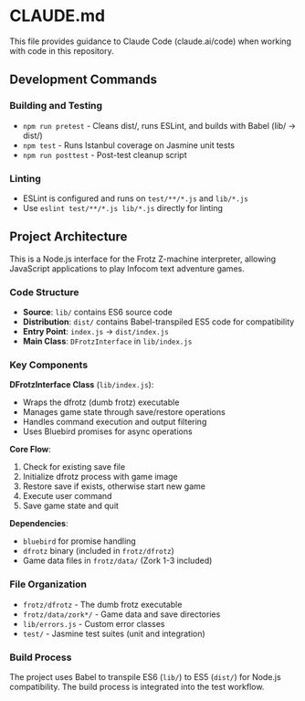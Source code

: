 # CLAUDE.md

This file provides guidance to Claude Code (claude.ai/code) when working with code in this repository.

## Development Commands

### Building and Testing
- `npm run pretest` - Cleans dist/, runs ESLint, and builds with Babel (lib/ → dist/)
- `npm test` - Runs Istanbul coverage on Jasmine unit tests
- `npm run posttest` - Post-test cleanup script

### Linting
- ESLint is configured and runs on `test/**/*.js` and `lib/*.js`
- Use `eslint test/**/*.js lib/*.js` directly for linting

## Project Architecture

This is a Node.js interface for the Frotz Z-machine interpreter, allowing JavaScript applications to play Infocom text adventure games.

### Code Structure
- **Source**: `lib/` contains ES6 source code
- **Distribution**: `dist/` contains Babel-transpiled ES5 code for compatibility
- **Entry Point**: `index.js` → `dist/index.js`
- **Main Class**: `DFrotzInterface` in `lib/index.js`

### Key Components

**DFrotzInterface Class** (`lib/index.js`):
- Wraps the dfrotz (dumb frotz) executable
- Manages game state through save/restore operations
- Handles command execution and output filtering
- Uses Bluebird promises for async operations

**Core Flow**:
1. Check for existing save file
2. Initialize dfrotz process with game image
3. Restore save if exists, otherwise start new game
4. Execute user command
5. Save game state and quit

**Dependencies**:
- `bluebird` for promise handling
- `dfrotz` binary (included in `frotz/dfrotz`)
- Game data files in `frotz/data/` (Zork 1-3 included)

### File Organization
- `frotz/dfrotz` - The dumb frotz executable
- `frotz/data/zork*/` - Game data and save directories
- `lib/errors.js` - Custom error classes
- `test/` - Jasmine test suites (unit and integration)

### Build Process
The project uses Babel to transpile ES6 (`lib/`) to ES5 (`dist/`) for Node.js compatibility. The build process is integrated into the test workflow.